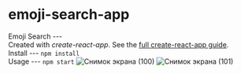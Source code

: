 # emoji-search-app
Emoji Search ---  
Created with *create-react-app*. 
See the [full create-react-app guide](https://github.com/facebookincubator/create-react-app/blob/master/packages/react-scripts/template/README.md).   
Install ---  `npm install`   
Usage ---  `npm start`
![Снимок экрана (100)](https://user-images.githubusercontent.com/64235545/207312842-fc76f0fe-ad43-4123-8b42-ea9ea8bd395f.png)
![Снимок экрана (101)](https://user-images.githubusercontent.com/64235545/207312880-62223e32-a6ec-40de-a1d7-1dd9e05f458d.png)
